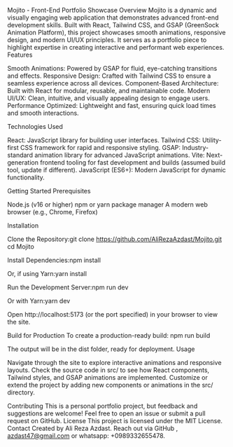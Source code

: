 Mojito - Front-End Portfolio Showcase
Overview
Mojito is a dynamic and visually engaging web application that demonstrates advanced front-end development skills. Built with React, Tailwind CSS, and GSAP (GreenSock Animation Platform), this project showcases smooth animations, responsive design, and modern UI/UX principles. It serves as a portfolio piece to highlight expertise in creating interactive and performant web experiences.
Features

Smooth Animations: Powered by GSAP for fluid, eye-catching transitions and effects.
Responsive Design: Crafted with Tailwind CSS to ensure a seamless experience across all devices.
Component-Based Architecture: Built with React for modular, reusable, and maintainable code.
Modern UI/UX: Clean, intuitive, and visually appealing design to engage users.
Performance Optimized: Lightweight and fast, ensuring quick load times and smooth interactions.

Technologies Used

React: JavaScript library for building user interfaces.
Tailwind CSS: Utility-first CSS framework for rapid and responsive styling.
GSAP: Industry-standard animation library for advanced JavaScript animations.
Vite: Next-generation frontend tooling for fast development and builds (assumed build tool, update if different).
JavaScript (ES6+): Modern JavaScript for dynamic functionality.

Getting Started
Prerequisites

Node.js (v16 or higher)
npm or yarn package manager
A modern web browser (e.g., Chrome, Firefox)

Installation

Clone the Repository:git clone https://github.com/AliRezaAzdast/Mojito.git
cd Mojito


Install Dependencies:npm install

Or, if using Yarn:yarn install


Run the Development Server:npm run dev

Or with Yarn:yarn dev

Open http://localhost:5173 (or the port specified) in your browser to view the site.

Build for Production
To create a production-ready build:
npm run build

The output will be in the dist folder, ready for deployment.
Usage

Navigate through the site to explore interactive animations and responsive layouts.
Check the source code in src/ to see how React components, Tailwind styles, and GSAP animations are implemented.
Customize or extend the project by adding new components or animations in the src/ directory.

Contributing
This is a personal portfolio project, but feedback and suggestions are welcome! Feel free to open an issue or submit a pull request on GitHub.
License
This project is licensed under the MIT License.
Contact
Created by Ali Reza Azdast. Reach out via GitHub , azdast47@gmail.com or whatsapp: +0989332655478.
